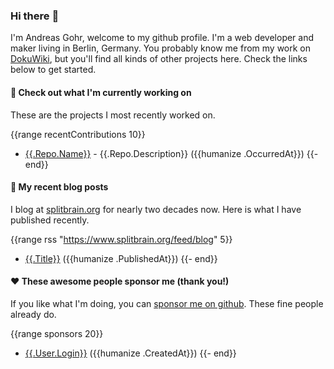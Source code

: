 ### Hi there :wave:

I'm Andreas Gohr, welcome to my github profile. I'm a web developer and maker living in Berlin, Germany. You probably know me from my work on [DokuWiki](https://github.com/splitbrain/dokuwiki), but you'll find all kinds of other projects here. Check the links below to get started.

#### :hammer: Check out what I'm currently working on

These are the projects I most recently worked on.

{{range recentContributions 10}}
- [{{.Repo.Name}}]({{.Repo.URL}}) - {{.Repo.Description}} ({{humanize .OccurredAt}})
{{- end}}

#### :scroll: My recent blog posts

I blog at [splitbrain.org](https://www.splitbrain.org) for nearly two decades now. Here is what I have published recently.

{{range rss "https://www.splitbrain.org/feed/blog" 5}}
- [{{.Title}}]({{.URL}}) ({{humanize .PublishedAt}})
{{- end}}

#### :hearts:️ These awesome people sponsor me (thank you!)

If you like what I'm doing, you can [sponsor me on github](https://github.com/sponsors/splitbrain). These fine people already do.

{{range sponsors 20}}
- [{{.User.Login}}]({{.User.URL}}) ({{humanize .CreatedAt}})
{{- end}}
